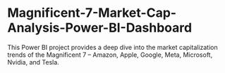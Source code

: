 # Magnificent-7-Market-Cap-Analysis-Power-BI-Dashboard
This Power BI project provides a deep dive into the market capitalization trends of the Magnificent 7 – Amazon, Apple, Google, Meta, Microsoft, Nvidia, and Tesla.
